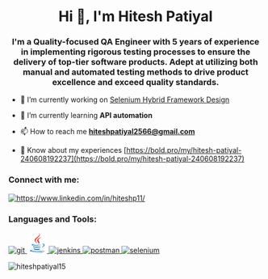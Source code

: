 <h1 align="center">Hi 👋, I'm Hitesh Patiyal</h1>
<h3 align="center">I'm a Quality-focused QA Engineer with 5 years of experience in implementing rigorous testing processes to ensure the delivery of top-tier software products. Adept at utilizing both manual and automated testing methods to drive product excellence and exceed quality standards.</h3>

- 🔭 I’m currently working on [Selenium Hybrid Framework Design](https://github.com/hiteshpatiyal15/eCommerceShop)

- 🌱 I’m currently learning **API automation**

- 📫 How to reach me **hiteshpatiyal2566@gmail.com**

- 📄 Know about my experiences [https://bold.pro/my/hitesh-patiyal-240608192237](https://bold.pro/my/hitesh-patiyal-240608192237)

<h3 align="left">Connect with me:</h3>
<p align="left">
<a href="https://linkedin.com/in/https://www.linkedin.com/in/hiteshp11/" target="blank"><img align="center" src="https://raw.githubusercontent.com/rahuldkjain/github-profile-readme-generator/master/src/images/icons/Social/linked-in-alt.svg" alt="https://www.linkedin.com/in/hiteshp11/" height="30" width="40" /></a>
</p>

<h3 align="left">Languages and Tools:</h3>
<p align="left"> <a href="https://git-scm.com/" target="_blank" rel="noreferrer"> <img src="https://www.vectorlogo.zone/logos/git-scm/git-scm-icon.svg" alt="git" width="40" height="40"/> </a> <a href="https://www.java.com" target="_blank" rel="noreferrer"> <img src="https://raw.githubusercontent.com/devicons/devicon/master/icons/java/java-original.svg" alt="java" width="40" height="40"/> </a> <a href="https://www.jenkins.io" target="_blank" rel="noreferrer"> <img src="https://www.vectorlogo.zone/logos/jenkins/jenkins-icon.svg" alt="jenkins" width="40" height="40"/> </a> <a href="https://postman.com" target="_blank" rel="noreferrer"> <img src="https://www.vectorlogo.zone/logos/getpostman/getpostman-icon.svg" alt="postman" width="40" height="40"/> </a> <a href="https://www.selenium.dev" target="_blank" rel="noreferrer"> <img src="https://raw.githubusercontent.com/detain/svg-logos/780f25886640cef088af994181646db2f6b1a3f8/svg/selenium-logo.svg" alt="selenium" width="40" height="40"/> </a> </p>

<p><img align="center" src="https://github-readme-stats.vercel.app/api/top-langs?username=hiteshpatiyal15&show_icons=true&locale=en&layout=compact" alt="hiteshpatiyal15" /></p>
